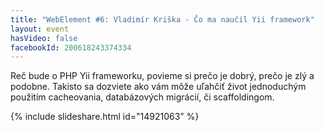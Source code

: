 ```yaml
---
title: "WebElement #6: Vladimír Kriška - Čo ma naučil Yii framework"
layout: event
hasVideo: false
facebookId: 200618243374334
---
```



Reč bude o PHP Yii frameworku, povieme si prečo je dobrý, prečo je zlý a podobne. Takisto sa dozviete ako vám môže uľahčiť život jednoduchým použitím cacheovania, databázových migrácií, či scaffoldingom.

{% include slideshare.html id="14921063" %}